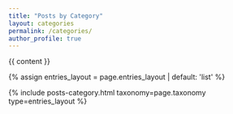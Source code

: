 ```yaml
---
title: "Posts by Category"
layout: categories
permalink: /categories/
author_profile: true
---
```


{{ content }}

{% assign entries_layout = page.entries_layout | default: 'list' %}
<div class="entries-{{ entries_layout }}">
  {% include posts-category.html taxonomy=page.taxonomy type=entries_layout %}
</div>
